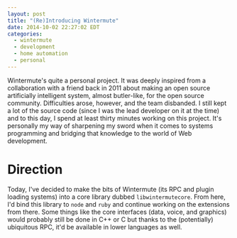 ```yaml
---
layout: post
title: "(Re)Introducing Wintermute"
date: 2014-10-02 22:27:02 EDT
categories:
  - wintermute
  - development
  - home automation
  - personal
---
```


Wintermute's quite a personal project. It was deeply inspired from a
collaboration with a friend back in 2011 about making an open source
artificially intelligent system, almost butler-like, for the open source
community. Difficulties arose, however, and the team disbanded. I still kept a
lot of the source code (since I was the lead developer on it at the time) and
to this day, I spend at least thirty minutes working on this project. It's
personally my way of sharpening my sword when it comes to systems programming
and bridging that knowledge to the world of Web development.

# Direction

Today, I've decided to make the bits of Wintermute (its RPC and plugin
loading systems) into a core library dubbed `libwintermutecore`. From here, I'd
bind this library to `node` and `ruby` and continue working on the extensions
from there. Some things like the core interfaces (data, voice, and graphics)
would probably still be done in C++ or C but thanks to the (potentially)
ubiquitous RPC, it'd be available in lower languages as well.

